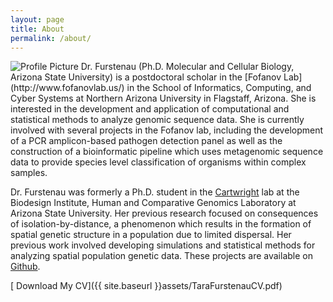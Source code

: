 ```yaml
---
layout: page
title: About
permalink: /about/
---
```


<img src="{{ site.baseurl }}assets/tara.png" title="Profile Picture" class="profile">
Dr. Furstenau (Ph.D. Molecular and Cellular Biology, Arizona State University) is a postdoctoral scholar in the [Fofanov Lab](http://www.fofanovlab.us/) in the School of Informatics, Computing, and Cyber Systems at Northern Arizona University in Flagstaff, Arizona. She is interested in the development and application of computational and statistical methods to analyze genomic sequence data. She is currently involved with several projects in the Fofanov lab, including the development of a PCR amplicon-based pathogen detection panel as well as the construction of a bioinformatic pipeline which uses metagenomic sequence data to provide species level classification of organisms within complex samples.

Dr. Furstenau was formerly a Ph.D. student in the [Cartwright](http://cartwrig.ht) lab at the Biodesign Institute, Human and Comparative Genomics Laboratory at Arizona State University. Her previous research focused on consequences of isolation-by-distance, a phenomenon which results in the formation of spatial genetic structure in a population due to limited dispersal. Her previous work involved developing simulations and statistical methods for analyzing spatial population genetic data. These projects are available on [Github](https://github.com/tfursten).


[<i class="glyphicon glyphicon-download-alt" style="color:myblue"></i> Download My CV]({{ site.baseurl }}assets/TaraFurstenauCV.pdf)
